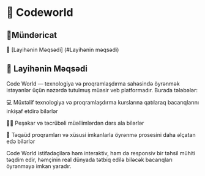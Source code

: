 # 🌟 Codeworld

## 📑Mündəricat
🎯 [Layihənin Məqsədi] (#Layihənin məqsədi)

## 🎯 Layihənin Məqsədi
Code World — texnologiya və proqramlaşdırma sahəsində öyrənmək istəyənlər üçün nəzərdə tutulmuş müasir veb platformadır. Burada tələbələr:

💻 Müxtəlif texnologiya və proqramlaşdırma kurslarına qatılaraq bacarıqlarını inkişaf etdirə bilərlər

👩‍🏫 Peşəkar və təcrübəli müəllimlərdən dərs ala bilərlər

🎁 Təqaüd proqramları və xüsusi imkanlarla öyrənmə prosesini daha əlçatan edə bilərlər

Code World istifadəçilərə həm interaktiv, həm də responsiv bir təhsil mühiti təqdim edir, həmçinin real dünyada tətbiq edilə biləcək bacarıqları öyrənməyə imkan yaradır.

